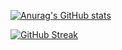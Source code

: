 [![Anurag's GitHub stats](https://github-readme-stats.vercel.app/api?username=roy-g-biv&theme=tokyonight&bg_color=1A1B27&text_color=70A5FD&title_color=781FB4&icon_color=781FB4&border_color=DB0CDD&count_private=true&hide=stars&show_icons=true)](https://github.com/anuraghazra/github-readme-stats)

[![GitHub Streak](https://github-readme-streak-stats.herokuapp.com?user=roy-g-biv&theme=tokyonight&date_format=M%20j%5B%2C%20Y%5D&ring=781FB4&stroke=DB0CDD&currStreakNum=3ADD36&currStreakLabel=70A5FD&sideNums=3ADD36&sideLabels=70A5FD&dates=8923CE&border=DB0CDD)](https://git.io/streak-stats)
